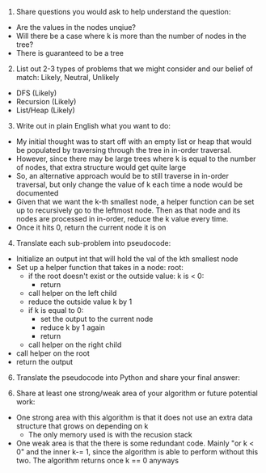1. Share questions you would ask to help understand the question:
- Are the values in the nodes unqiue?
- Will there be a case where k is more than the number of nodes in the tree?
- There is guaranteed to be a tree

2. List out 2-3 types of problems that we might consider and our belief of match: Likely, Neutral, Unlikely
- DFS (Likely)
- Recursion (Likely)
- List/Heap (Likely)

3. Write out in plain English what you want to do: 
- My initial thought was to start off with an empty list or heap that would be populated by traversing through the tree in in-order traversal.
- However, since there may be large trees where k is equal to the number of nodes, that extra structure would get quite large
- So, an alternative approach would be to still traverse in in-order traversal, but only change the value of k each time a node would be documented
- Given that we want the k-th smallest node, a helper function can be set up to recursively go 
to the leftmost node. Then as that node and its nodes are processed in in-order, reduce the k value every time.
- Once it hits 0, return the current node it is on

4. Translate each sub-problem into pseudocode:
- Initialize an output int that will hold the val of the kth smallest node
- Set up a helper function that takes in a node: root:
    - if the root doesn't exist or the outside value: k is < 0:
        - return
    - call helper on the left child
    - reduce the outside value k by 1
    - if k is equal to 0:
        - set the output to the current node
        - reduce k by 1 again
        - return
    - call helper on the right child
- call helper on the root
- return the output 

6. Translate the pseudocode into Python and share your final answer:
  <!-- class Solution:
    def kthSmallest(self, root: Optional[TreeNode], k: int) -> int:
        output = 0
        def helper(root: Optional[TreeNode]):
            nonlocal k 
            nonlocal output
            if not root or k < 0:
                return 
            helper(root.left)
            k -= 1
            if k == 0:
                output = root.val
                k -= 1
                return
            
            helper(root.right)

        helper(root)
        return output -->

6. Share at least one strong/weak area of your algorithm or future potential work:
- One strong area with this algorithm is that it does not use an extra data structure that grows on depending on k
    - The only memory used is with the recusion stack
- One weak area is that the there is some redundant code. Mainly "or k < 0" and the inner k-= 1, since the algorithm is able to perform without this two. The algorithm returns once k == 0 anyways